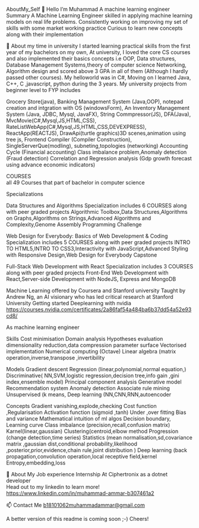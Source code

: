AboutMy_Self 🤔
Hello
I’m Muhammad
A machine learning engineer 
Summary
A Machine Learning Engineer skilled in  applying machine learning models on real life problems. Consistently working on improving my set of skills with some market working practice Curious to learn new concepts along with their implementation 


🧐 About my time in university
I started learning practical skills from the first year of my bachelors on my own, At university, I loved the core CS courses and also implemented their basics concepts i.e OOP, Data structures, Database Management Systems,theory of computer science Networking, Algorithm design and scored above 3 GPA in all of them (Although I hardly passed other courses). My helloworld was in C#, Moving on I learned Java, C++, C ,javascript, python during the 3 years. My university projects from beginner level to FYP includes

Grocery Store(java),
Banking Management System (Java,OOP),
notepad creation and intgration with OS (windowsForm),
An Inventory Management System (Java, JDBC, Mysql, JavaFX),
String Commpressor(JS),
DFA(Java),
MvcMovie(C#,Mysql,JS,HTML,CSS),
RateListWebApp(C#,Mysql,JS,HTML,CSS,DEVEXPRESS),
ReactApp(REACTJS),
DrawApi(turtle graphics)3D scenes,animation using tree js,
Frontend Compiler (Compiler Construction),
SingleServerQue(modling),
subneting,topologies (networking)
Accounting Cycle (Financial accounting)
Class imbalance problem,Anomaly detection (Fraud detection)
Correlation and  Regression analysis (Gdp growth forecast using advance economic indicators)



COURSES  
all 49 Courses that part of bachelor in computer science 

Specializations 

Data Structures and Algorithms Specialization includes 6 COURSES along with peer graded projects
Algorithmic Toolbox,Data Structures,Algorithms on Graphs,Algorithms on Strings,Advanced Algorithms and Complexity,Genome Assembly Programming Challenge

Web Design for Everybody: Basics of Web Development & Coding Specialization  includes 5 COURSES along with peer graded projects
INTRO TO HTML5,INTRO TO CSS3,Interactivity with JavaScript,Advanced Styling with Responsive Design,Web Design for Everybody Capstone

Full-Stack Web Development with React Specialization  includes 3 COURSES along with peer graded projects
Front-End Web Development with React,Server-side Development with NodeJS, Express and MongoDB

Machine Learning offered by Coursera and Stanford university Taught by Andrew Ng, an AI visionary who has led critical research at Stanford University
Getting started Deeplearning with nvidia https://courses.nvidia.com/certificates/2a86faf54a484ba6b37dd54a52e93cd8/

As machine learning engineer 

Skills
Cost minimisation 
Domain analysis Hypotheses evaluation
dimensionality reduction,data compression 
parameter surface
Vectorised implementation 
Numerical computing (Octave)
Linear algebra (matrix operation,inverse,transpose ,invertibility 

Models
Gradient descent 
Regression (linear,polynomial,normal equation,)
Discriminative( NN,SVM,logistic regression,decision tree,info gain ,gini index,ensemble model)
Principal component analysis 
Generative model 
Recommendation system 
Anomaly detection 
Associate rule mining 
Unsupervised (k means,
Deep learning (NN,CNN,RNN,autoencoder

Concepts
Gradient vanishing,explode,checking 
Cost function ,Regularisation 
Activation function (sigmoid ,tanh)
Under ,over fitting 
Bias and variance 
Mathematical intuition of ml algos
Decision boundary, Learning curve
Class imbalance (precision,recall,confusion matrix)
Karnel(linear,gaussian)
Clustering(centroid,elbow method 
Progression (change detection,time series)
Statistics (mean normalisation,sd,covariance matrix ,gaussian dist,conditional probability,likelihood ,posterior,prior,evidence,chain rule,joint distribution )
Deep learning (back propagation,convolution operation,local receptive field,kernel
Entropy,embedding,loss

👯 About My Job experience
Internship At Ciphertronix as a dotnet developer  
Head out to my linkedin to learn more!
https://www.linkedin.com/in/muhammad-ammar-b307461a2

📫 Contact Me
b18101062muhammadammar@gmail.com

A better version of this readme is coming soon ;-) Cheers!
